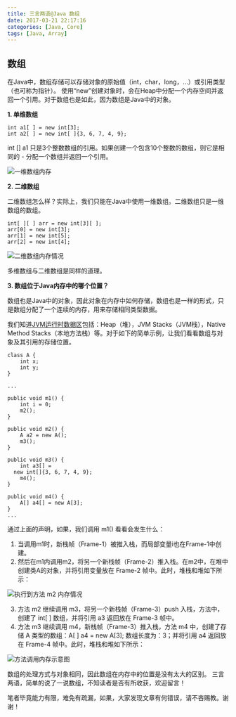 ```yaml
---
title: 三言两语@Java 数组
date: 2017-03-21 22:17:16
categories: [Java, Core]
tags: [Java, Array]
---
```


## 数组

在Java中，数组存储可以存储对象的原始值（int，char，long，...）或引用类型（也可称为指针）。
使用“new”创建对象时，会在Heap中分配一个内存空间并返回一个引用。对于数组也是如此，因为数组是Java中的对象。

**1. 单维数组**

```
int a1[ ] = new int[3];
int a2[ ] = new int[ ]{3, 6, 7, 4, 9};
```

int [] a1 只是3个整数数组的引用。如果创建一个包含10个整数的数组，则它是相同的 - 分配一个数组并返回一个引用。

![一维数组内存](https://upload-images.jianshu.io/upload_images/1753960-8f26e87e538d5758.png?imageMogr2/auto-orient/strip%7CimageView2/2/w/1240)


**2. 二维数组**

二维数组怎么样？实际上，我们只能在Java中使用一维数组。二维数组只是一维数组的数组。

```
int[ ][ ] arr = new int[3][ ];
arr[0] = new int[3];
arr[1] = new int[5];
arr[2] = new int[4];
```

![二维数组内存情况](https://upload-images.jianshu.io/upload_images/1753960-992a756d9053264d.png?imageMogr2/auto-orient/strip%7CimageView2/2/w/1240)


多维数组与二维数组是同样的道理。

**3. 数组位于Java内存中的哪个位置？**

数组也是Java中的对象，因此对象在内存中如何存储，数组也是一样的形式，只是数组分配了一个连续的内存，用来存储相同类型数据。

我们知道[JVM运行时数据区](https://docs.oracle.com/javase/specs/jvms/se8/html/jvms-2.html#jvms-2.5)包括：Heap（堆），JVM Stacks（JVM栈），Native Method Stacks（本地方法栈）等。对于如下的简单示例，让我们看看数组与对象及其引用的存储位置。

```
class A {
	int x;
	int y;
}
 
...
 
public void m1() {
	int i = 0;
	m2();
}
 
public void m2() {
	A a2 = new A();
	m3();
}

public void m3() {
	int a3[] = 
  new int[]{3, 6, 7, 4, 9};
	m4();
}

public void m4() {
	A[] a4[] = new A[3];
}
...
```

通过上面的声明，如果，我们调用 m1() 看看会发生什么：

1.  当调用m1时，新栈帧（Frame-1）被推入栈，而局部变量i也在Frame-1中创建。
2.  然后在m1内调用m2，将另一个新栈帧（Frame-2）推入栈。在m2中，在堆中创建类A的对象，并将引用变量放在 Frame-2 帧中。此时，堆栈和堆如下所示：

![执行到方法 m2 内存情况](https://upload-images.jianshu.io/upload_images/1753960-53031438316a48fe.png?imageMogr2/auto-orient/strip%7CimageView2/2/w/1240)

3. 方法 m2 继续调用 m3，将另一个新栈帧（Frame-3）push 入栈，方法中，创建了 int[ ] 数组，并将引用 a3 返回放在 Frame-3 帧中。
4. 方法 m3 继续调用 m4，新栈帧（Frame-3）推入栈，方法 m4 中，创建了存储 A 类型的数组：A[ ] a4 = new A[3]; 数组长度为：3；并将引用 a4 返回放在 Frame-4 帧中。此时，堆栈和堆如下所示：

![方法调用内存示意图](https://upload-images.jianshu.io/upload_images/1753960-739295382dfb5529.png?imageMogr2/auto-orient/strip%7CimageView2/2/w/1240)


数组的处理方式与对象相同，因此数组在内存中的位置是没有太大的区别。
三言两语，简单的说了一说数组，不知读者是否有所收获，欢迎留言！

笔者毕竟能力有限，难免有疏漏，如果，大家发现文章有何错误，请不吝赐教。谢谢！